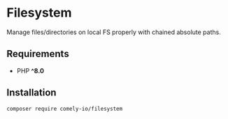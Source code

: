 # Filesystem

Manage files/directories on local FS properly with chained absolute paths.

## Requirements

* PHP **^8.0**

## Installation

`composer require comely-io/filesystem`

